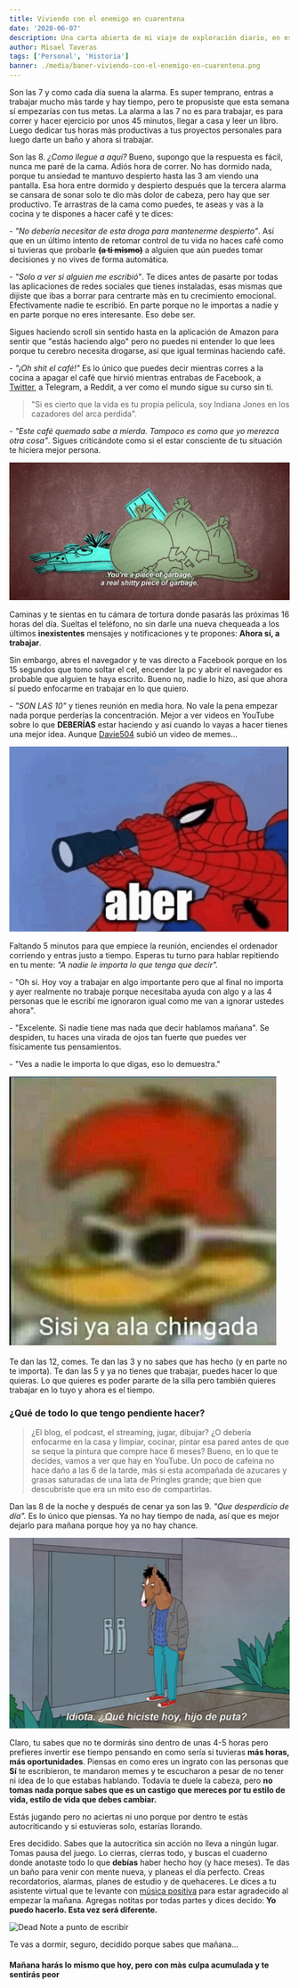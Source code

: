 ```yaml
---
title: Viviendo con el enemigo en cuarentena
date: '2020-06-07'
description: Una carta abierta de mi viaje de exploración diario, en especial ahora en cuarentena.
author: Misael Taveras
tags: ['Personal', 'Historia']
banner: ./media/baner-viviendo-con-el-enemigo-en-cuarentena.png
---
```

Son las 7 y como cada día suena la alarma. Es super temprano, entras a trabajar mucho màs tarde y hay tiempo, pero te propusiste que esta semana sí empezarías con tus metas. La alarma a las 7 no es para trabajar, es para correr y hacer ejercicio por unos 45 minutos, llegar a casa y leer un libro. Luego dedicar tus horas màs productivas a tus proyectos personales para luego darte un baño y ahora si trabajar.

Son las 8. *¿Como llegue a aquí?* Bueno, supongo que la respuesta es fácil, nunca me paré de la cama. Adiós hora de correr. No has dormido nada, porque tu ansiedad te mantuvo despierto hasta las 3 am viendo una pantalla. Esa hora entre dormido y despierto después que la tercera alarma se cansara de sonar solo te dio màs dolor de cabeza, pero hay que ser productivo. Te arrastras de la cama como puedes, te aseas y vas a la cocina y te dispones a hacer café y te dices:

\- *"No debería necesitar de esta droga para mantenerme despierto"*. Así que en un último intento de retomar control de tu vida no haces café como si tuvieras que probarle ~~**(a ti mismo)**~~ a alguien que aún puedes tomar decisiones y no vives de forma automática.

\- *"Solo a ver si alguien me escribió"*. Te dices antes de pasarte por todas las aplicaciones de redes sociales que tienes instaladas, esas mismas que dijiste que ibas a borrar para centrarte màs en tu crecimiento emocional. Efectivamente nadie te escribió. En parte porque no le importas a nadie y en parte porque no eres interesante. Eso debe ser.

Sigues haciendo scroll sin sentido hasta en la aplicación de Amazon para sentir que "estás haciendo algo" pero no puedes ni entender lo que lees porque tu cerebro necesita drogarse, así que igual terminas haciendo café.

\- *"¡Oh shit el café!"* Es lo único que puedes decir mientras corres a la cocina a apagar el café que hirvió mientras entrabas de Facebook, a [Twitter](https://twitter.com/taverasmisael), a Telegram,  a Reddit, a ver como el mundo sigue su curso sin ti.

> "Si es cierto que la vida es tu propia película, soy Indiana Jones en los cazadores del arca perdida".

\- *"Este café quemado sabe a mierda. Tampoco es como que yo merezca otra cosa"*. Sigues criticándote como si el estar consciente de tu situación te hiciera mejor persona.

![Bojack Horseman: Eres un pedazo de basura](./media/bojack-piece-of-garbage.png)

Caminas y te sientas en tu cámara de tortura donde pasarás las próximas 16 horas del día. Sueltas el teléfono, no sin darle una nueva chequeada a los últimos **inexistentes** mensajes y notificaciones y te propones: **Ahora sí, a trabajar**.

Sin embargo, abres el navegador y te vas directo a Facebook porque en los 15 segundos que tomo soltar el cel, encender la pc y abrir el navegador es probable que alguien te haya escrito. Bueno no, nadie lo hizo, así que ahora sí puedo enfocarme en trabajar en lo que quiero.

\- *"SON LAS 10"* y tienes reunión en media hora. No vale la pena empezar nada porque perderías la concentración. Mejor a ver videos en YouTube sobre lo que **DEBERÍAS** estar haciendo y así cuando lo vayas a hacer tienes una mejor idea. Aunque [Davie504](https://www.youtube.com/watch?v=5WAhJdiVmiQ) subió un video de memes...

![Spider-man Aber meme](./media/meme-aber.png)

Faltando 5 minutos para que empiece la reunión, enciendes el ordenador corriendo y entras justo a tiempo. Esperas tu turno para hablar repitiendo en tu mente: *"A nadie le importa lo que tenga que decir".*

\- "Oh si. Hoy voy a trabajar en algo importante pero que al final no importa y ayer realmente no trabaje porque necesitaba ayuda con algo y a las 4 personas que le escribí me ignoraron igual como me van a ignorar ustedes ahora".

\- "Excelente. Si nadie tiene mas nada que decir hablamos mañana". Se despiden, tu haces una virada de ojos tan fuerte que puedes ver físicamente tus pensamientos.

\- "Ves a nadie le importa lo que digas, eso lo demuestra."

![Pajaro loco Meme: Si si ya a la chingada](./media/meme-sisi-ya-a-la-chingada.png)

Te dan las 12, comes. Te dan las 3 y no sabes que has hecho (y en parte no te importa). Te dan las 5 y ya no tienes que trabajar, puedes hacer lo que quieras. Lo que quieres es poder pararte de la silla pero también quieres trabajar en lo tuyo y ahora es el tiempo.

### ¿Qué de todo lo que tengo pendiente hacer?

> ¿El blog, el podcast, el streaming, jugar, dibujar? ¿O debería enfocarme en la casa y limpiar, cocinar, pintar esa pared antes de que se seque la pintura que compre hace 6 meses? Bueno, en lo que te decides, vamos a ver que hay en YouTube. Un poco de cafeína no hace daño a las 6 de la tarde, más si esta acompañada de azucares y grasas saturadas de una lata de Pringles grande; que bien que descubriste que era un mito eso de compartirlas.

Dan las 8 de la noche y después de cenar ya son las 9. *"Que desperdicio de día".* Es lo único que piensas. Ya no hay tiempo de nada, así que es mejor dejarlo para mañana porque hoy ya no hay chance.

![Bojack: Que hiciste hoy HDP](./media/bojack-que-hiciste-hoy.png)

Claro, tu sabes que no te dormirás sino dentro de unas 4-5 horas pero prefieres invertir ese tiempo pensando en como sería si tuvieras **más horas, más oportunidades**. Piensas en como eres un ingrato con las personas que **Sí** te escribieron, te mandaron memes y te escucharon a pesar de no tener ni idea de lo que estabas hablando. Todavía te duele la cabeza, pero **no tomas nada porque sabes que es un castigo que mereces por tu estilo de vida, estilo de vida que debes cambiar.**

Estás jugando pero no aciertas ni uno porque por dentro te estàs autocriticando y si estuvieras solo, estarías llorando.

Eres decidido. Sabes que la autocritica sin acción no lleva a ningún lugar. Tomas pausa del juego. Lo cierras, cierras todo, y buscas el cuaderno donde anotaste todo lo que **debías** haber hecho hoy (y hace meses). Te das un baño para venir con mente nueva, y planeas el día perfecto. Creas recordatorios, alarmas, planes de estudio y de quehaceres. Le dices a tu asistente virtual que te levante con [música positiva](https://www.lifehack.org/531988/science-reveals-the-best-music-should-listen-different-time-day) para estar agradecido al empezar la mañana. Agregas notitas por todas partes y dices decido: **Yo puedo hacerlo. Esta vez será diferente.**

![Dead Note a punto de escribir](https://media.giphy.com/media/Hw0wIr1YL75VC/giphy.gif)

Te vas a dormir, seguro, decidido porque sabes que mañana...

#### Mañana harás lo mismo que hoy, pero con màs culpa acumulada y te sentirás peor
